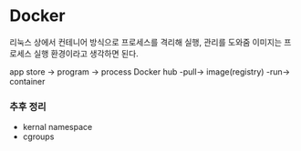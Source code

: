 # Docker
리눅스 상에서 컨테니어 방식으로 프로세스를 격리해 실행, 관리를 도와줌
이미지는 프로세스 실행 환경이라고 생각하면 된다.

app store -> program -> process
Docker hub -pull-> image(registry) -run-> container



### 추후 정리
- kernal namespace
- cgroups
